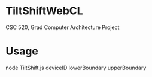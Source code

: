 TiltShiftWebCL
==============

CSC 520, Grad Computer Architecture Project


Usage
==============

node TiltShift.js deviceID lowerBoundary upperBoundary
